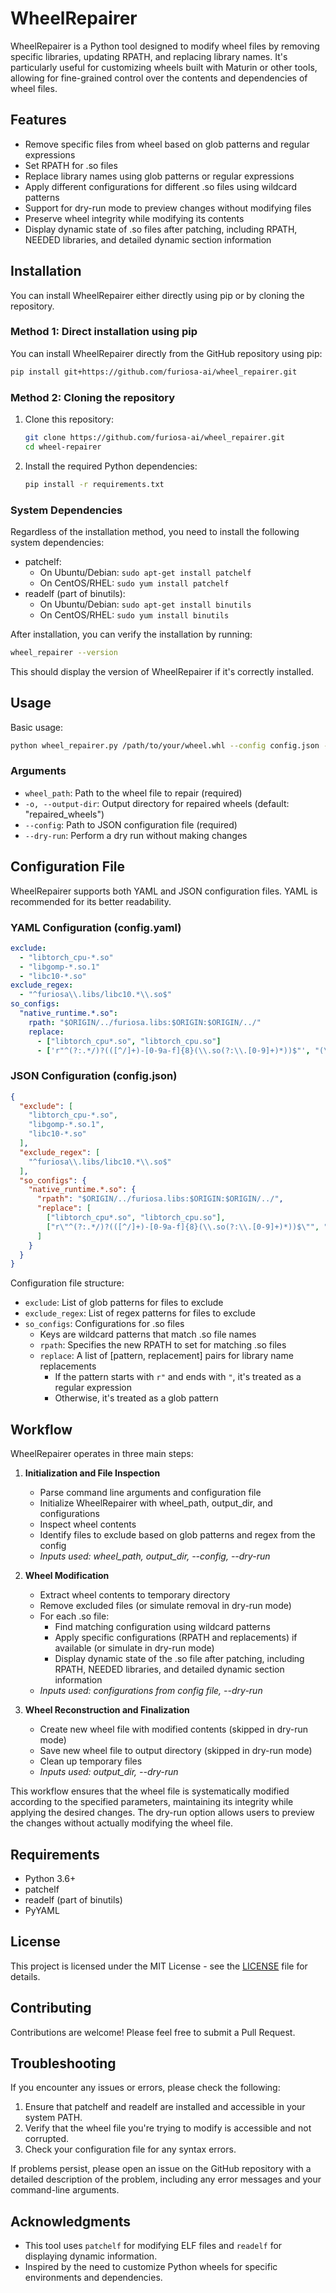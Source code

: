 # WheelRepairer

WheelRepairer is a Python tool designed to modify wheel files by removing specific libraries, updating RPATH, and replacing library names. It's particularly useful for customizing wheels built with Maturin or other tools, allowing for fine-grained control over the contents and dependencies of wheel files.

## Features

- Remove specific files from wheel based on glob patterns and regular expressions
- Set RPATH for .so files
- Replace library names using glob patterns or regular expressions
- Apply different configurations for different .so files using wildcard patterns
- Support for dry-run mode to preview changes without modifying files
- Preserve wheel integrity while modifying its contents
- Display dynamic state of .so files after patching, including RPATH, NEEDED libraries, and detailed dynamic section information
## Installation

You can install WheelRepairer either directly using pip or by cloning the repository.

### Method 1: Direct installation using pip

You can install WheelRepairer directly from the GitHub repository using pip:

```bash
pip install git+https://github.com/furiosa-ai/wheel_repairer.git
```

### Method 2: Cloning the repository

1. Clone this repository:
   ```bash
   git clone https://github.com/furiosa-ai/wheel_repairer.git
   cd wheel-repairer
   ```

2. Install the required Python dependencies:
   ```bash
   pip install -r requirements.txt
   ```

### System Dependencies

Regardless of the installation method, you need to install the following system dependencies:

- patchelf:
  - On Ubuntu/Debian: `sudo apt-get install patchelf`
  - On CentOS/RHEL: `sudo yum install patchelf`
- readelf (part of binutils):
  - On Ubuntu/Debian: `sudo apt-get install binutils`
  - On CentOS/RHEL: `sudo yum install binutils`

After installation, you can verify the installation by running:

```bash
wheel_repairer --version
```

This should display the version of WheelRepairer if it's correctly installed.

## Usage

Basic usage:

```bash
python wheel_repairer.py /path/to/your/wheel.whl --config config.json --dry-run
```

### Arguments

- `wheel_path`: Path to the wheel file to repair (required)
- `-o, --output-dir`: Output directory for repaired wheels (default: "repaired_wheels")
- `--config`: Path to JSON configuration file (required)
- `--dry-run`: Perform a dry run without making changes

## Configuration File

WheelRepairer supports both YAML and JSON configuration files. YAML is recommended for its better readability.

### YAML Configuration (config.yaml)

```yaml
exclude:
  - "libtorch_cpu-*.so"
  - "libgomp-*.so.1"
  - "libc10-*.so"
exclude_regex:
  - "^furiosa\\.libs/libc10.*\\.so$"
so_configs:
  "native_runtime.*.so":
    rpath: "$ORIGIN/../furiosa.libs:$ORIGIN:$ORIGIN/../"
    replace:
      - ["libtorch_cpu*.so", "libtorch_cpu.so"]
      - ['r"^(?:.*/)?(([^/]+)-[0-9a-f]{8}(\\.so(?:\\.[0-9]+)*))$"', "(\\2\\3)"]
```

### JSON Configuration (config.json)

```json
{
  "exclude": [
    "libtorch_cpu-*.so",
    "libgomp-*.so.1",
    "libc10-*.so"
  ],
  "exclude_regex": [
    "^furiosa\\.libs/libc10.*\\.so$"
  ],
  "so_configs": {
    "native_runtime.*.so": {
      "rpath": "$ORIGIN/../furiosa.libs:$ORIGIN:$ORIGIN/../",
      "replace": [
        ["libtorch_cpu*.so", "libtorch_cpu.so"],
        ["r\"^(?:.*/)?(([^/]+)-[0-9a-f]{8}(\\.so(?:\\.[0-9]+)*))$\"", "(\\2\\3)"]
      ]
    }
  }
}
```

Configuration file structure:

- `exclude`: List of glob patterns for files to exclude
- `exclude_regex`: List of regex patterns for files to exclude
- `so_configs`: Configurations for .so files
  - Keys are wildcard patterns that match .so file names
  - `rpath`: Specifies the new RPATH to set for matching .so files
  - `replace`: A list of [pattern, replacement] pairs for library name replacements
    - If the pattern starts with `r"` and ends with `"`, it's treated as a regular expression
    - Otherwise, it's treated as a glob pattern

## Workflow

WheelRepairer operates in three main steps:

1. **Initialization and File Inspection**
   - Parse command line arguments and configuration file
   - Initialize WheelRepairer with wheel_path, output_dir, and configurations
   - Inspect wheel contents
   - Identify files to exclude based on glob patterns and regex from the config
   - *Inputs used: wheel_path, output_dir, --config, --dry-run*

2. **Wheel Modification**
   - Extract wheel contents to temporary directory
   - Remove excluded files (or simulate removal in dry-run mode)
   - For each .so file:
     - Find matching configuration using wildcard patterns
     - Apply specific configurations (RPATH and replacements) if available (or simulate in dry-run mode)
     - Display dynamic state of the .so file after patching, including RPATH, NEEDED libraries, and detailed dynamic section information
   - *Inputs used: configurations from config file, --dry-run*

3. **Wheel Reconstruction and Finalization**
   - Create new wheel file with modified contents (skipped in dry-run mode)
   - Save new wheel file to output directory (skipped in dry-run mode)
   - Clean up temporary files
   - *Inputs used: output_dir, --dry-run*

This workflow ensures that the wheel file is systematically modified according to the specified parameters, maintaining its integrity while applying the desired changes. The dry-run option allows users to preview the changes without actually modifying the wheel file.

## Requirements

- Python 3.6+
- patchelf
- readelf (part of binutils)
- PyYAML

## License

This project is licensed under the MIT License - see the [LICENSE](LICENSE) file for details.

## Contributing

Contributions are welcome! Please feel free to submit a Pull Request.

## Troubleshooting

If you encounter any issues or errors, please check the following:

1. Ensure that patchelf and readelf are installed and accessible in your system PATH.
2. Verify that the wheel file you're trying to modify is accessible and not corrupted.
3. Check your configuration file for any syntax errors.

If problems persist, please open an issue on the GitHub repository with a detailed description of the problem, including any error messages and your command-line arguments.

## Acknowledgments

- This tool uses `patchelf` for modifying ELF files and `readelf` for displaying dynamic information.
- Inspired by the need to customize Python wheels for specific environments and dependencies.